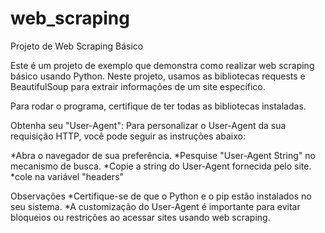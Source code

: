 # web_scraping
 Projeto de Web Scraping Básico

 Este é um projeto de exemplo que demonstra como realizar web scraping básico usando Python. Neste projeto, usamos as bibliotecas requests e BeautifulSoup para extrair informações de um site específico.

 Para rodar o programa, certifique de ter todas as bibliotecas instaladas.
 
Obtenha seu "User-Agent": Para personalizar o User-Agent da sua requisição HTTP, você pode seguir as instruções abaixo:

*Abra o navegador de sua preferência.
*Pesquise "User-Agent String" no mecanismo de busca.
*Copie a string do User-Agent fornecida pelo site.
*cole na variável "headers"

Observações
*Certifique-se de que o Python e o pip estão instalados no seu sistema.
*A customização do User-Agent é importante para evitar bloqueios ou restrições ao acessar sites usando web scraping.
